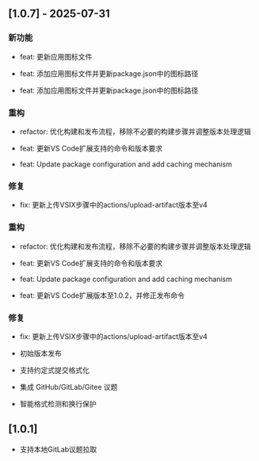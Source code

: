 ## [1.0.7] - 2025-07-31

### 新功能
- feat: 更新应用图标文件
- feat: 添加应用图标文件并更新package.json中的图标路径

- feat: 添加应用图标文件并更新package.json中的图标路径

### 重构
- refactor: 优化构建和发布流程，移除不必要的构建步骤并调整版本处理逻辑

- feat: 更新VS Code扩展支持的命令和版本要求
- feat: Update package configuration and add caching mechanism

### 修复
- fix: 更新上传VSIX步骤中的actions/upload-artifact版本至v4

### 重构
- refactor: 优化构建和发布流程，移除不必要的构建步骤并调整版本处理逻辑

- feat: 更新VS Code扩展支持的命令和版本要求
- feat: Update package configuration and add caching mechanism
- feat: 更新VS Code扩展版本至1.0.2，并修正发布命令

### 修复
- fix: 更新上传VSIX步骤中的actions/upload-artifact版本至v4


- 初始版本发布
- 支持约定式提交格式化
- 集成 GitHub/GitLab/Gitee 议题
- 智能格式检测和换行保护

## [1.0.1]

- 支持本地GitLab议题拉取
